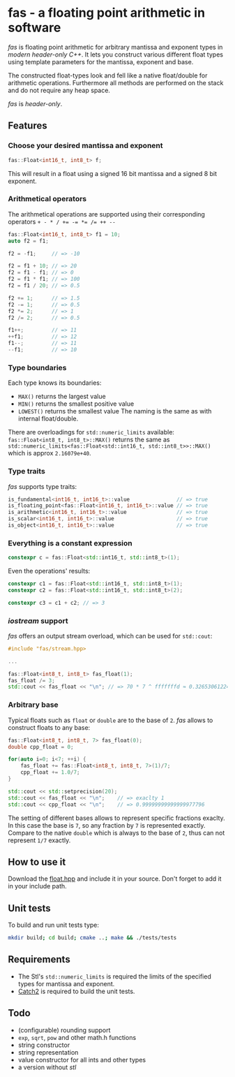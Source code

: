 # fas - a floating point arithmetic in software
*fas* is floating point arithmetic for arbitrary mantissa and exponent
types in *modern header-only C++*.  It lets you construct various
different float types using template parameters for the mantissa,
exponent and base.

The constructed float-types look and fell like a native float/double
for arithmetic operations. Furthermore all methods are performed on
the stack and do not require any heap space.

*fas* is *header-only*. 

## Features
### Choose your desired mantissa and exponent
```C++
fas::Float<int16_t, int8_t> f;
```
This will result in a float using a signed 16 bit mantissa and a signed 8 bit
exponent.

### Arithmetical operators
The arithmetical operations are supported using their corresponding operators
`+ - * / += -= *= /= ++ --`
```C++
fas::Float<int16_t, int8_t> f1 = 10;
auto f2 = f1;

f2 = -f1;     // => -10

f2 = f1 + 10; // => 20
f2 = f1 - f1; // => 0
f2 = f1 * f1; // => 100
f2 = f1 / 20; // => 0.5

f2 += 1;      // => 1.5
f2 -= 1;      // => 0.5
f2 *= 2;      // => 1
f2 /= 2;      // => 0.5

f1++;         // => 11
++f1;         // => 12
f1--;         // => 11
--f1;         // => 10
```

### Type boundaries
Each type knows its boundaries:
- `MAX()` returns the largest value
- `MIN()` returns the smallest positive value
- `LOWEST()` returns the smallest value
The naming is the same as with internal float/double.

There are overloadings for `std::numeric_limits` available:
`fas::Float<int8_t, int8_t>::MAX()` returns the same as
`std::numeric_limits<fas::Float<std::int16_t, std::int8_t>>::MAX()`
which is approx `2.16079e+40`.

### Type traits
*fas* supports type traits:
```C++
is_fundamental<int16_t, int16_t>::value               // => true
is_floating_point<fas::Float<int16_t, int16_t>::value // => true
is_arithmetic<int16_t, int16_t>::value                // => true
is_scalar<int16_t, int16_t>::value                    // => true
is_object<int16_t, int16_t>::value                    // => true
  ```

### Everything is a constant expression
```C++
constexpr c = fas::Float<std::int16_t, std::int8_t>(1);
```
Even the operations' results:
```C++
constexpr c1 = fas::Float<std::int16_t, std::int8_t>(1);
constexpr c2 = fas::Float<std::int16_t, std::int8_t>(2);

constexpr c3 = c1 + c2; // => 3
```

### *iostream* support
*fas* offers an output stream overload, which can be used for `std::cout`:
```C++
#include "fas/stream.hpp>

...

fas::Float<int8_t, int8_t> fas_float(1);
fas_float /= 3;
std::cout << fas_float << "\n"; // => 70 * 7 ^ fffffffd ≈ 0.32653061224489793313
```



### Arbitrary base
Typical floats such as `float` or `double` are to the base of
`2`. *fas* allows to construct floats to any base:
```C++
fas::Float<int8_t, int8_t, 7> fas_float(0);
double cpp_float = 0;

for(auto i=0; i<7; ++i) {
	fas_float += fas::Float<int8_t, int8_t, 7>(1)/7;
	cpp_float += 1.0/7;
}

std::cout << std::setprecision(20);
std::cout << fas_float << "\n";    // => exaclty 1
std::cout << cpp_float << "\n";    // => 0.99999999999999977796
```
The setting of different bases allows to represent specific fractions exaclty.
In this case the base is `7`, so any fraction by `7` is represented exactly.
Compare to the native `double` which is always to the base of `2`, thus can not
represent `1/7` exactly.

## How to use it
Download the
[float.hpp](https://raw.githubusercontent.com/clemensmanert/fas/master/fas/float.hpp)
and include it in your source. Don't forget to add it in your include path.
## Unit tests
To build and run unit tests type:
```bash
mkdir build; cd build; cmake ..; make && ./tests/tests
```
## Requirements
- The Stl's `std::numeric_limits` is required the limits of the specified types for mantissa and exponent.
- [Catch2](https://github.com/catchorg/Catch2) is required to build the unit tests.

## Todo
- (configurable) rounding support
- `exp`, `sqrt`, `pow` and other math.h functions
- string constructor
- string representation
- value constructor for all ints and other types
- a version without *stl*
